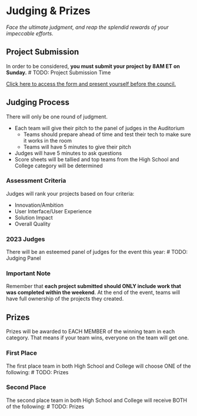 # Judging & Prizes
_Face the ultimate judgment, and reap the splendid rewards of your impeccable efforts._

## Project Submission
In order to be considered, **you must submit your project by 8AM ET on Sunday.** # TODO: Project Submission Time

[Click here to access the form and present yourself before the council.](https://forms.gle/1C5tdUv1ZaMbuEbK6)

## Judging Process
There will only be one round of judgment.

- Each team will give their pitch to the panel of judges in the Auditorium
  - Teams should prepare ahead of time and test their tech to make sure it works in the room
  - Teams will have 5 minutes to give their pitch
- Judges will have 5 minutes to ask questions
- Score sheets will be tallied and top teams from the High School and College category will be determined

### Assessment Criteria
Judges will rank your projects based on four criteria:

- Innovation/Ambition
- User Interface/User Experience
- Solution Impact
- Overall Quality

### 2023 Judges
There will be an esteemed panel of judges for the event this year: # TODO: Judging Panel

### Important Note
Remember that **each project submitted should ONLY include work that was completed within the weekend**. At the end of the event, teams will have full ownership of the projects they created.

## Prizes
Prizes will be awarded to EACH MEMBER of the winning team in each category. That means if your team wins, everyone on the team will get one.

### First Place
The first place team in both High School and College will choose ONE of the following: # TODO: Prizes

### Second Place
The second place team in both High School and College will receive BOTH of the following: # TODO: Prizes
